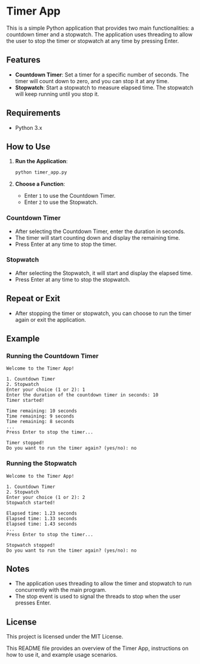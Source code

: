 # Timer App

This is a simple Python application that provides two main functionalities: a countdown timer and a stopwatch. The application uses threading to allow the user to stop the timer or stopwatch at any time by pressing Enter.

## Features

- **Countdown Timer**: Set a timer for a specific number of seconds. The timer will count down to zero, and you can stop it at any time.
- **Stopwatch**: Start a stopwatch to measure elapsed time. The stopwatch will keep running until you stop it.

## Requirements

- Python 3.x

## How to Use

1. **Run the Application**:
   ```sh
   python timer_app.py
   ```

2. **Choose a Function**:
   - Enter `1` to use the Countdown Timer.
   - Enter `2` to use the Stopwatch.

### Countdown Timer

- After selecting the Countdown Timer, enter the duration in seconds.
- The timer will start counting down and display the remaining time.
- Press Enter at any time to stop the timer.

### Stopwatch

- After selecting the Stopwatch, it will start and display the elapsed time.
- Press Enter at any time to stop the stopwatch.

## Repeat or Exit

- After stopping the timer or stopwatch, you can choose to run the timer again or exit the application.

## Example

### Running the Countdown Timer

```plaintext
Welcome to the Timer App!

1. Countdown Timer
2. Stopwatch
Enter your choice (1 or 2): 1
Enter the duration of the countdown timer in seconds: 10
Timer started!

Time remaining: 10 seconds
Time remaining: 9 seconds
Time remaining: 8 seconds
...
Press Enter to stop the timer...

Timer stopped!
Do you want to run the timer again? (yes/no): no
```

### Running the Stopwatch

```plaintext
Welcome to the Timer App!

1. Countdown Timer
2. Stopwatch
Enter your choice (1 or 2): 2
Stopwatch started!

Elapsed time: 1.23 seconds
Elapsed time: 1.33 seconds
Elapsed time: 1.43 seconds
...
Press Enter to stop the timer...

Stopwatch stopped!
Do you want to run the timer again? (yes/no): no
```

## Notes

- The application uses threading to allow the timer and stopwatch to run concurrently with the main program.
- The stop event is used to signal the threads to stop when the user presses Enter.

## License

This project is licensed under the MIT License.

This README file provides an overview of the Timer App, instructions on how to use it, and example usage scenarios.
